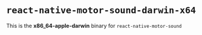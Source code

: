 # `react-native-motor-sound-darwin-x64`

This is the **x86_64-apple-darwin** binary for `react-native-motor-sound`
